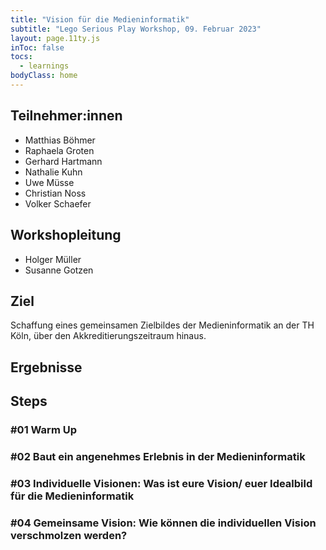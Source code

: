 ```yaml
---
title: "Vision für die Medieninformatik"
subtitle: "Lego Serious Play Workshop, 09. Februar 2023"
layout: page.11ty.js
inToc: false
tocs:
  - learnings
bodyClass: home
---
```


## Teilnehmer:innen
- Matthias Böhmer
- Raphaela Groten
- Gerhard Hartmann
- Nathalie Kuhn
- Uwe Müsse
- Christian Noss
- Volker Schaefer

## Workshopleitung
- Holger Müller
- Susanne Gotzen

## Ziel
Schaffung eines gemeinsamen Zielbildes der Medieninformatik an der TH Köln, über den Akkreditierungszeitraum hinaus.

## Ergebnisse
<snippet type="gallery" id="results" class="contain is-large" src="images/visions-workshop/results"></snippet>

## Steps

### #01 Warm Up
<snippet type="gallery" id="warmup" class="is-small" src="images/visions-workshop/warm-up"></snippet>

### #02 Baut ein angenehmes Erlebnis in der Medieninformatik
<snippet type="gallery" id="pleasent" class="is-small" src="images/visions-workshop/pleasent"></snippet>

### #03 Individuelle Visionen: Was ist eure Vision/ euer Idealbild für die Medieninformatik
<snippet type="gallery" id="visions" class="is-small" src="images/visions-workshop/visions"></snippet>

### #04 Gemeinsame Vision: Wie können die individuellen Vision verschmolzen werden?
<snippet type="gallery" id="vision" class="is-small" src="images/visions-workshop/vision"></snippet>
